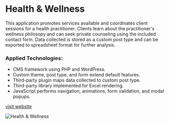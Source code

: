 # Health & Wellness

This application promotes services available and coordinates client sessions for a health practitioner. Clients learn about the practitioner's wellness philosopy and can seek private counseling using the included contact form. Data collected is stored as a custom post type and can be exported to spreadsheet format for further analysis.

### Applied Technologies:
- CMS framework using PHP and WordPress.
- Custom theme, post type, and form extend default features. 
- Third-party plugin maps data collected to custom post type.
- Third-party library implemented for Excel rendering. 
- JavaScript performs navigation, animations, form validation, and modal popups.

[visit website](https://health.projectsbyscott.com)

<img src="https://www.projectsbyscott.com/img/vv_screenshot.png" alt="Health & Wellness" title="Health & Wellness" />
